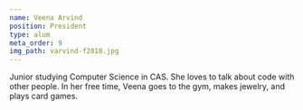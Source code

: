 ```yaml
---
name: Veena Arvind
position: President
type: alum
meta_order: 9
img_path: varvind-f2018.jpg
---
```

Junior studying Computer Science in CAS. She loves to talk about code with
other people. In her free time, Veena goes to the gym, makes jewelry, and plays card games.
